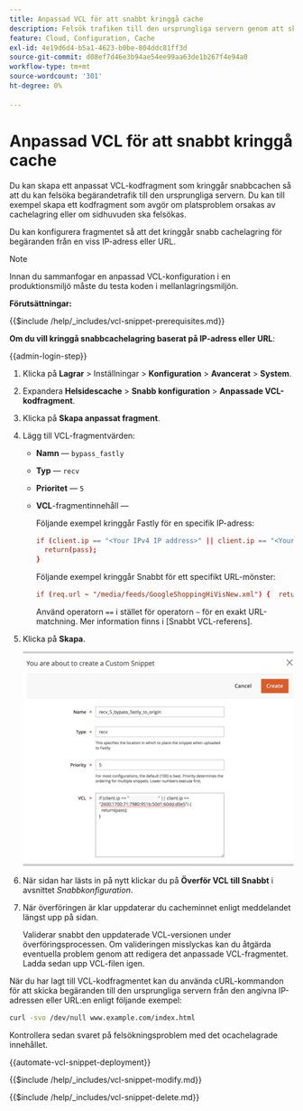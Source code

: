 ```yaml
---
title: Anpassad VCL för att snabbt kringgå cache
description: Felsök trafiken till den ursprungliga servern genom att skapa ett anpassat VCL-kodfragment som kringgår snabbcachen.
feature: Cloud, Configuration, Cache
exl-id: 4e19d6d4-b5a1-4623-b0be-804ddc81ff3d
source-git-commit: d08ef7d46e3b94ae54ee99aa63de1b267f4e94a0
workflow-type: tm+mt
source-wordcount: '301'
ht-degree: 0%

---
```


# Anpassad VCL för att snabbt kringgå cache

Du kan skapa ett anpassat VCL-kodfragment som kringgår snabbcachen så att du kan felsöka begärandetrafik till den ursprungliga servern. Du kan till exempel skapa ett kodfragment som avgör om platsproblem orsakas av cachelagring eller om sidhuvuden ska felsökas.

Du kan konfigurera fragmentet så att det kringgår snabb cachelagring för begäranden från en viss IP-adress eller URL.

>[!NOTE]
>
>Innan du sammanfogar en anpassad VCL-konfiguration i en produktionsmiljö måste du testa koden i mellanlagringsmiljön.

**Förutsättningar:**

{{$include /help/_includes/vcl-snippet-prerequisites.md}}

**Om du vill kringgå snabbcachelagring baserat på IP-adress eller URL**:

{{admin-login-step}}

1. Klicka på **Lagrar** > Inställningar > **Konfiguration** > **Avancerat** > **System**.

1. Expandera **Helsidescache** > **Snabb konfiguration** > **Anpassade VCL-kodfragment**.

1. Klicka på **Skapa anpassat fragment**.

1. Lägg till VCL-fragmentvärden:

   - **Namn** — `bypass_fastly`

   - **Typ** — `recv`

   - **Prioritet** — `5`

   - **VCL**-fragmentinnehåll —

     Följande exempel kringgår Fastly för en specifik IP-adress:

     ```conf
     if (client.ip == "<Your IPv4 IP address>" || client.ip == "<Your IPv6 IP address>") {
       return(pass);
     }
     ```

     Följande exempel kringgår Snabbt för ett specifikt URL-mönster:

     ```conf
     if (req.url ~ "/media/feeds/GoogleShoppingHiVisNew.xml") {  return (pass);}
     ```

     Använd operatorn `==` i stället för operatorn `~` för en exakt URL-matchning. Mer information finns i [Snabbt VCL-referens].

1. Klicka på **Skapa**.

   ![Skapa VCL-fragment med snabb åsidosättning](/help/assets/cdn/fastly-create-bypass-snippet.png)

1. När sidan har lästs in på nytt klickar du på **Överför VCL till Snabbt** i avsnittet *Snabbkonfiguration*.

1. När överföringen är klar uppdaterar du cacheminnet enligt meddelandet längst upp på sidan.

   Validerar snabbt den uppdaterade VCL-versionen under överföringsprocessen. Om valideringen misslyckas kan du åtgärda eventuella problem genom att redigera det anpassade VCL-fragmentet. Ladda sedan upp VCL-filen igen.

När du har lagt till VCL-kodfragmentet kan du använda cURL-kommandon för att skicka begäranden till den ursprungliga servern från den angivna IP-adressen eller URL:en enligt följande exempel:

```bash
curl -svo /dev/null www.example.com/index.html
```

Kontrollera sedan svaret på felsökningsproblem med det ocachelagrade innehållet.

{{automate-vcl-snippet-deployment}}

{{$include /help/_includes/vcl-snippet-modify.md}}

{{$include /help/_includes/vcl-snippet-delete.md}}

<!--External link definitions-->

[Snabb VCL-referens]: https://docs.fastly.com/vcl/

<!-- Last updated from includes: 2025-01-27 17:16:28 -->
